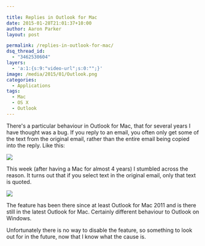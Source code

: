 ```yaml
---

title: Replies in Outlook for Mac
date: 2015-01-28T21:01:37+10:00
author: Aaron Parker
layout: post

permalink: /replies-in-outlook-for-mac/
dsq_thread_id:
  - "3462530604"
layers:
  - 'a:1:{s:9:"video-url";s:0:"";}'
image: /media/2015/01/Outlook.png
categories:
  - Applications
tags:
  - Mac
  - OS X
  - Outlook
---
```

There's a particular behaviour in Outlook for Mac, that for several years I have thought was a bug. If you reply to an email, you often only get some of the text from the original email, rather than the entire email being copied into the reply. Like this:

![]({{site.baseurl}}/media/2015/01/Outook-QuotedText.png)

This week (after having a Mac for almost 4 years) I stumbled across the reason. It turns out that if you select text in the original email, only that text is quoted.

![]({{site.baseurl}}/media/2015/01/Outlook-OriginalEmail.png)

The feature has been there since at least Outlook for Mac 2011 and is there still in the latest Outlook for Mac. Certainly different behaviour to Outlook on Windows.

Unfortunately there is no way to disable the feature, so something to look out for in the future, now that I know what the cause is.